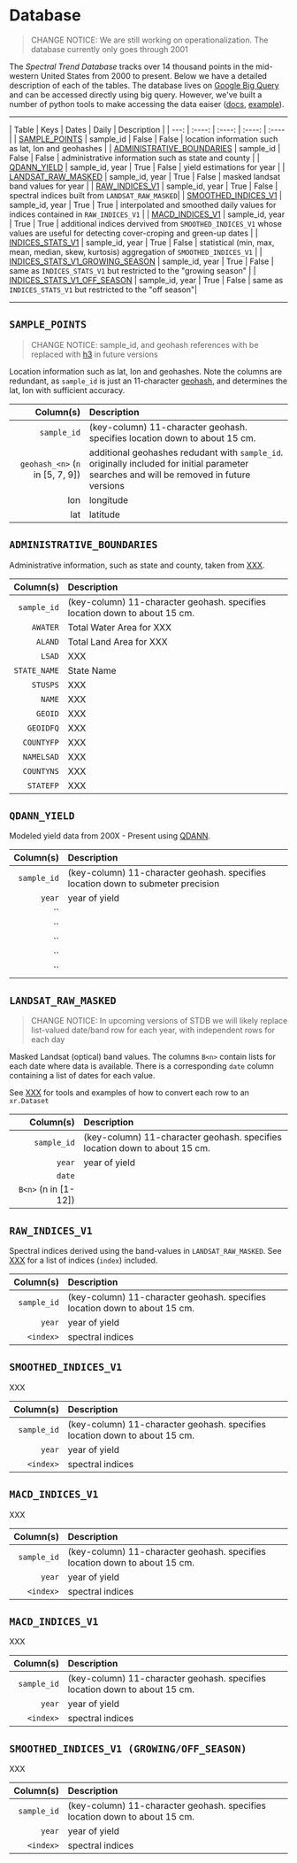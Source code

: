 # Database

<!-- start_db_overview -->

> CHANGE NOTICE: We are still working on operationalization. The database currently only goes through 2001

The _Spectral Trend Database_ tracks over 14 thousand points in the mid-western United States from 2000 to present. Below we have a detailed description of each of the tables. The database lives on [Google Big Query](https://cloud.google.com/bigquery/docs) and can be accessed directly using big query.  However, we've built a number of python tools to make accessing the data eaiser ([docs](XXX), [example](XXX)).

---

<a name='overview'></a>
| Table | Keys | Dates | Daily | Description |
| ---: | :----: | :----: | :----: | :---- |
|  [SAMPLE_POINTS](/pages/database.html/#sample_points) | sample_id | False | False | location information such as lat, lon and geohashes |
|  [ADMINISTRATIVE_BOUNDARIES](/pages/database.html/#admin_boundaries) | sample_id | False | False | administrative information such as state and county |
|  [QDANN_YIELD](/pages/database.html/#qdann_yield) | sample_id, year | True | False | yield estimations for year |
|  [LANDSAT_RAW_MASKED](/pages/database.html/#masked_landsat) | sample_id, year | True | False | masked landsat band values for year |
|  [RAW_INDICES_V1](/pages/database.html/#raw_indices) | sample_id, year | True | False | spectral indices built from `LANDSAT_RAW_MASKED`|
|  [SMOOTHED_INDICES_V1](/pages/database.html/#indices) | sample_id, year | True | True | interpolated and smoothed daily values for indices contained in `RAW_INDICES_V1` |
|  [MACD_INDICES_V1](/pages/database.html/#macd) | sample_id, year | True | True |  additional indices dervived from `SMOOTHED_INDICES_V1` whose values are useful for detecting cover-croping and green-up dates |
|  [INDICES_STATS_V1](/pages/database.html/#indices_stats) | sample_id, year | True | False | statistical (min, max, mean, median, skew, kurtosis) aggregation of `SMOOTHED_INDICES_V1` |
|  [INDICES_STATS_V1_GROWING_SEASON](/pages/database.html/#indices_stats) | sample_id, year | True | False | same as `INDICES_STATS_V1` but restricted to the "growing season" |
|  [INDICES_STATS_V1_OFF_SEASON](/pages/database.html/#indices_stats) | sample_id, year | True | False | same as `INDICES_STATS_V1` but restricted to the "off season"|

<!-- end_db_overview -->

---

<a name='sample_points'></a>
## `SAMPLE_POINTS`


> CHANGE NOTICE: sample_id, and geohash references with be replaced with [h3](https://h3geo.org/) in future versions

Location information such as lat, lon and geohashes. Note the columns are redundant, as `sample_id` is just an 11-character [geohash](https://en.wikipedia.org/wiki/Geohash), and determines the lat, lon with sufficient accuracy.


| Column(s) | Description |
| ---: | :---- |
|  `sample_id` | (key-column) 11-character geohash. specifies location down to about 15 cm. |
|  `geohash_<n>` (`n` in [5, 7, 9]) | additional geohashes redudant with `sample_id`. originally included for initial parameter searches and will be removed in future versions |
|  lon | longitude |
|  lat | latitude |


<a name='admin_boundaries'></a>
## `ADMINISTRATIVE_BOUNDARIES`

Administrative information, such as state and county, taken from [XXX](XXX).


| Column(s) | Description |
| ---: | :---- |
|  `sample_id` | (key-column) 11-character geohash. specifies location down to about 15 cm. |
| `AWATER` | Total Water Area for XXX |
| `ALAND` | Total Land Area for XXX  |
| `LSAD` | XXX |
| `STATE_NAME` | State Name |
| `STUSPS` | XXX |
| `NAME` | XXX |
| `GEOID` | XXX |
| `GEOIDFQ` | XXX |
| `COUNTYFP` | XXX |
| `NAMELSAD` | XXX |
| `COUNTYNS` | XXX |
| `STATEFP` | XXX |

<a name='qdann_yield'></a>
## `QDANN_YIELD`

Modeled yield data from 200X - Present using [QDANN](XXX).


| Column(s) | Description |
| ---: | :---- |
|  `sample_id` | (key-column) 11-character geohash. specifies location down to submeter precision |
| `year` | year of yield |
| `` |  |
| `` |  |
| `` |  |
| `` |  |
| `` |  |

<a name='masked_landsat'></a>
## `LANDSAT_RAW_MASKED`

> CHANGE NOTICE: In upcoming versions of STDB we will likely replace list-valued date/band row for each year, with independent rows for each day

Masked Landsat (optical) band values. The columns `B<n>` contain lists for each date where data is available.  There is a corresponding `date` column containing a list of dates for each value.

See [XXX](XXX) for tools and examples of how to convert each row to an `xr.Dataset`

| Column(s) | Description |
| ---: | :---- |
|  `sample_id` | (key-column) 11-character geohash. specifies location down to about 15 cm. |
| `year` | year of yield |
| `date` |  |
| `B<n>`  (n in [1-12])|  |


<a name='raw_indices'></a>
## `RAW_INDICES_V1`

Spectral indices derived using the band-values in `LANDSAT_RAW_MASKED`. See [XXX](XXX) for a list of indices (`index`) included.

| Column(s) | Description |
| ---: | :---- |
|  `sample_id` | (key-column) 11-character geohash. specifies location down to about 15 cm. |
| `year` | year of yield |
| `<index>` | spectral indices |



<a name='indices'></a>
## `SMOOTHED_INDICES_V1`

XXX

| Column(s) | Description |
| ---: | :---- |
|  `sample_id` | (key-column) 11-character geohash. specifies location down to about 15 cm. |
| `year` | year of yield |
| `<index>` | spectral indices |



<a name='macd'></a>
## `MACD_INDICES_V1`

XXX

| Column(s) | Description |
| ---: | :---- |
|  `sample_id` | (key-column) 11-character geohash. specifies location down to about 15 cm. |
| `year` | year of yield |
| `<index>` | spectral indices |



<a name='indices'></a>
## `MACD_INDICES_V1`

XXX

| Column(s) | Description |
| ---: | :---- |
|  `sample_id` | (key-column) 11-character geohash. specifies location down to about 15 cm. |
| `year` | year of yield |
| `<index>` | spectral indices |

<a name='indices_stats'></a>
## `SMOOTHED_INDICES_V1 (GROWING/OFF_SEASON)`

XXX

| Column(s) | Description |
| ---: | :---- |
|  `sample_id` | (key-column) 11-character geohash. specifies location down to about 15 cm. |
| `year` | year of yield |
| `<index>` | spectral indices |


